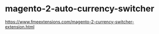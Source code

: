 # magento-2-auto-currency-switcher

https://www.fmeextensions.com/magento-2-currency-switcher-extension.html
